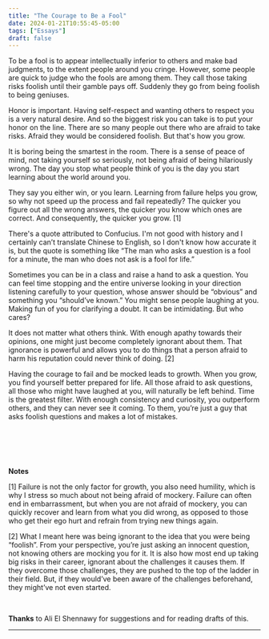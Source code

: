 ```yaml
---
title: "The Courage to Be a Fool"
date: 2024-01-21T10:55:45-05:00
tags: ["Essays"]
draft: false
---
```


To be a fool is to appear intellectually inferior to others and make bad judgments, to the extent people around you cringe. However, some people are quick to judge who the fools are among them. They call those taking risks foolish until their gamble pays off. Suddenly they go from being foolish to being geniuses.  

Honor is important. Having self-respect and wanting others to respect you is a very natural desire. And so the biggest risk you can take is to put your honor on the line. There are so many people out there who are afraid to take risks. Afraid they would be considered foolish. But that's how you grow. 

It is boring being the smartest in the room. There is a sense of peace of mind, not taking yourself so seriously, not being afraid of being hilariously wrong. The day you stop what people think of you is the day you start learning about the world around you.

They say you either win, or you learn. Learning from failure helps you grow, so why not speed up the process and fail repeatedly? The quicker you figure out all the wrong answers, the quicker you know which ones are correct. And consequently, the quicker you grow. [1]

There's a quote attributed to Confucius. I'm not good with history and I certainly can’t translate Chinese to English, so I don't know how accurate it is, but the quote is something like “The man who asks a question is a fool for a minute, the man who does not ask is a fool for life.”

Sometimes you can be in a class and raise a hand to ask a question. You can feel time stopping and the entire universe looking in your direction listening carefully to your question, whose answer should be “obvious” and something you “should’ve known.” You might sense people laughing at you. Making fun of you for clarifying a doubt. It can be intimidating. But who cares? 

It does not matter what others think. With enough apathy towards their opinions, one might just become completely ignorant about them. That ignorance is powerful and allows you to do things that a person afraid to harm his reputation could never think of doing. [2]

Having the courage to fail and be mocked leads to growth. When you grow, you find yourself better prepared for life. All those afraid to ask questions, all those who might have laughed at you, will naturally be left behind. Time is the greatest filter. With enough consistency and curiosity, you outperform others, and they can never see it coming. To them, you’re just a guy that asks foolish questions and makes a lot of mistakes.

# &nbsp;

**Notes**

[1] Failure is not the only factor for growth, you also need humility, which is why I stress so much about not being afraid of mockery. Failure can often end in embarrassment, but when you are not afraid of mockery, you can quickly recover and learn from what you did wrong, as opposed to those who get their ego hurt and refrain from trying new things again.

[2] What I meant here was being ignorant to the idea that you were being “foolish”. From your perspective, you’re just asking an innocent question, not knowing others are mocking you for it. It is also how most end up taking big risks in their career, ignorant about the challenges it causes them. If they overcome those challenges, they are pushed to the top of the ladder in their field. But, if they would’ve been aware of the challenges beforehand, they might’ve not even started.

&nbsp;

**Thanks** to Ali El Shennawy for suggestions and for reading drafts of this.

---
